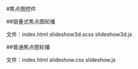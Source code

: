 #焦点图控件

##层叠式焦点图轮播

文件：index.html slideshow3d.scss slideshow3d.js

##普通焦点图轮播

文件：index.html slideshow.css slideshow.js